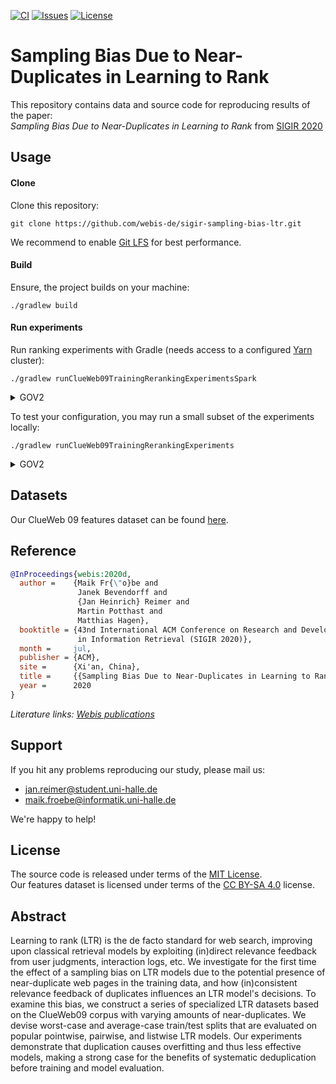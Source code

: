 [![CI](https://img.shields.io/github/workflow/status/webis-de/sigir-sampling-bias-ltr/CI?style=flat-square)](https://github.com/webis-de/sigir-sampling-bias-ltr/actions?query=workflow%3ACI)
[![Issues](https://img.shields.io/github/issues/webis-de/sigir-sampling-bias-ltr?style=flat-square)](https://github.com/webis-de/sigir-sampling-bias-ltr/issues)
[![License](https://img.shields.io/github/license/webis-de/sigir-sampling-bias-ltr?style=flat-square)](LICENSE)

# Sampling Bias Due to Near-Duplicates in Learning to Rank

This repository contains data and source code for reproducing results of the paper:  
_Sampling Bias Due to Near-Duplicates in Learning to Rank_ from [SIGIR 2020](https://sigir.org/sigir2020/)


## Usage


#### Clone

Clone this repository:  
```shell script
git clone https://github.com/webis-de/sigir-sampling-bias-ltr.git
```
We recommend to enable [Git LFS](https://git-lfs.github.com/)
for best performance.


#### Build

Ensure, the project builds on your machine:

```shell script
./gradlew build
```


#### Run experiments

Run ranking experiments with Gradle
(needs access to a configured [Yarn](http://hadoop.apache.org/docs/stable/hadoop-yarn/hadoop-yarn-site/YARN.html) cluster):

```shell script
./gradlew runClueWeb09TrainingRerankingExperimentsSpark
```

<details><summary>GOV2</summary>

```shell script
./gradlew runGov2TrainingRerankingExperimentsSpark
```

</details>

To test your configuration, you may run a small subset 
of the experiments locally:

```shell script
./gradlew runClueWeb09TrainingRerankingExperiments
```

<details><summary>GOV2</summary>

```shell script
./gradlew runGov2TrainingRerankingExperiments
```

</details>


## Datasets

Our ClueWeb 09 features dataset can be found [here](data/features).


## Reference

```bibtex
@InProceedings{webis:2020d,
  author =    {Maik Fr{\"o}be and 
               Janek Bevendorff and 
               {Jan Heinrich} Reimer and 
               Martin Potthast and 
               Matthias Hagen},
  booktitle = {43nd International ACM Conference on Research and Development 
               in Information Retrieval (SIGIR 2020)},
  month =     jul,
  publisher = {ACM},
  site =      {Xi'an, China},
  title =     {{Sampling Bias Due to Near-Duplicates in Learning to Rank}},
  year =      2020
}
```

_Literature links:
[Webis publications](https://webis.de/publications.html?q=Sampling+Bias+Due+to+Near-Duplicates+in+Learning+to+Rank)_


## Support

If you hit any problems reproducing our study, 
please mail us:

- [jan.reimer@student.uni-halle.de](mailto:jan.reimer@student.uni-halle.de)
- [maik.froebe@informatik.uni-halle.de](mailto:maik.froebe@informatik.uni-halle.de)

We're happy to help!


## License

The source code is released under terms of the [MIT License](LICENSE).  
Our features dataset is licensed under terms of the [CC BY-SA 4.0](https://creativecommons.org/licenses/by-sa/4.0/) license.


## Abstract

Learning to rank (LTR) is the de facto standard for web search, 
improving upon classical retrieval models 
by exploiting (in)direct relevance feedback 
from user judgments, interaction logs, etc. 
We investigate for the first time the effect of a sampling bias 
on LTR models due to the potential presence of near-duplicate web pages 
in the training data, and how (in)consistent relevance feedback 
of duplicates influences an LTR model's decisions. 
To examine this bias, we construct a series of specialized LTR datasets 
based on the ClueWeb09 corpus with varying amounts of near-duplicates. 
We devise worst-case and average-case train/test splits 
that are evaluated on popular pointwise, pairwise, and listwise LTR models. 
Our experiments demonstrate that duplication causes overfitting 
and thus less effective models, making a strong case for the benefits 
of systematic deduplication before training and model evaluation.
